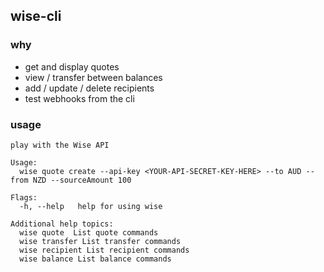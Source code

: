 ## wise-cli

### why
- get and display quotes 
- view / transfer between balances 
- add / update / delete recipients 
- test webhooks from the cli

### usage
```
play with the Wise API

Usage:
  wise quote create --api-key <YOUR-API-SECRET-KEY-HERE> --to AUD --from NZD --sourceAmount 100

Flags:
  -h, --help   help for using wise

Additional help topics:
  wise quote  List quote commands
  wise transfer List transfer commands
  wise recipient List recipient commands
  wise balance List balance commands
```
